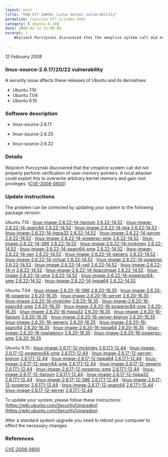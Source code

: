 ```yaml
---
layout: post
title: "USN-577-1&#58; Linux kernel vulnerability"
permalink: /usn/usn-577-1/index.html
category: [ ubuntu-6.10]
date: 2008-02-12 12:00:00
excerpt: |
    Wojciech Purczynski discovered that the vmsplice system call did not properly perform verification of user-memory pointers. A local attacker could exploit this to overwrite arbitrary kernel memory and gain root privileges. ([CVE-2008-0600](http://people.ubuntu.com/~ubuntu-security/cve/CVE-2008-0600)) 
    
--- 
```

 
 

*12 February 2008*

### linux-source-2.6.17/20/22 vulnerability

A security issue affects these releases of Ubuntu and its derivatives:

* Ubuntu 7.10
* Ubuntu 7.04
* Ubuntu 6.10

### Software description

* linux-source-2.6.17 

* linux-source-2.6.20 

* linux-source-2.6.22 

### Details

Wojciech Purczynski discovered that the vmsplice system call did not properly perform verification of user-memory pointers. A local attacker could exploit this to overwrite arbitrary kernel memory and gain root privileges. ([CVE-2008-0600](http://people.ubuntu.com/~ubuntu-security/cve/CVE-2008-0600)) 

### Update instructions

The problem can be corrected by updating your system to the following package version:

Ubuntu 7.10
 : [linux-image-2.6.22-14-itanium](https://launchpad.net/ubuntu/+source/linux-source-2.6.22) <span> [2.6.22-14.52](https://launchpad.net/ubuntu/+source/linux-source-2.6.22/2.6.22-14.52) </span> 
 : [linux-image-2.6.22-14-sparc64](https://launchpad.net/ubuntu/+source/linux-source-2.6.22) <span> [2.6.22-14.52](https://launchpad.net/ubuntu/+source/linux-source-2.6.22/2.6.22-14.52) </span> 
 : [linux-image-2.6.22-14-lpia](https://launchpad.net/ubuntu/+source/linux-source-2.6.22) <span> [2.6.22-14.52](https://launchpad.net/ubuntu/+source/linux-source-2.6.22/2.6.22-14.52) </span> 
 : [linux-image-2.6.22-14-hppa32](https://launchpad.net/ubuntu/+source/linux-source-2.6.22) <span> [2.6.22-14.52](https://launchpad.net/ubuntu/+source/linux-source-2.6.22/2.6.22-14.52) </span> 
 : [linux-image-2.6.22-14-server](https://launchpad.net/ubuntu/+source/linux-source-2.6.22) <span> [2.6.22-14.52](https://launchpad.net/ubuntu/+source/linux-source-2.6.22/2.6.22-14.52) </span> 
 : [linux-image-2.6.22-14-powerpc-smp](https://launchpad.net/ubuntu/+source/linux-source-2.6.22) <span> [2.6.22-14.52](https://launchpad.net/ubuntu/+source/linux-source-2.6.22/2.6.22-14.52) </span> 
 : [linux-image-2.6.22-14-386](https://launchpad.net/ubuntu/+source/linux-source-2.6.22) <span> [2.6.22-14.52](https://launchpad.net/ubuntu/+source/linux-source-2.6.22/2.6.22-14.52) </span> 
 : [linux-image-2.6.22-14-mckinley](https://launchpad.net/ubuntu/+source/linux-source-2.6.22) <span> [2.6.22-14.52](https://launchpad.net/ubuntu/+source/linux-source-2.6.22/2.6.22-14.52) </span> 
 : [linux-image-2.6.22-14-sparc64-smp](https://launchpad.net/ubuntu/+source/linux-source-2.6.22) <span> [2.6.22-14.52](https://launchpad.net/ubuntu/+source/linux-source-2.6.22/2.6.22-14.52) </span> 
 : [linux-image-2.6.22-14-xen](https://launchpad.net/ubuntu/+source/linux-source-2.6.22) <span> [2.6.22-14.52](https://launchpad.net/ubuntu/+source/linux-source-2.6.22/2.6.22-14.52) </span> 
 : [linux-image-2.6.22-14-generic](https://launchpad.net/ubuntu/+source/linux-source-2.6.22) <span> [2.6.22-14.52](https://launchpad.net/ubuntu/+source/linux-source-2.6.22/2.6.22-14.52) </span> 
 : [linux-image-2.6.22-14-virtual](https://launchpad.net/ubuntu/+source/linux-source-2.6.22) <span> [2.6.22-14.52](https://launchpad.net/ubuntu/+source/linux-source-2.6.22/2.6.22-14.52) </span> 
 : [linux-image-2.6.22-14-powerpc](https://launchpad.net/ubuntu/+source/linux-source-2.6.22) <span> [2.6.22-14.52](https://launchpad.net/ubuntu/+source/linux-source-2.6.22/2.6.22-14.52) </span> 
 : [linux-image-2.6.22-14-cell](https://launchpad.net/ubuntu/+source/linux-source-2.6.22) <span> [2.6.22-14.52](https://launchpad.net/ubuntu/+source/linux-source-2.6.22/2.6.22-14.52) </span> 
 : [linux-image-2.6.22-14-rt](https://launchpad.net/ubuntu/+source/linux-source-2.6.22) <span> [2.6.22-14.52](https://launchpad.net/ubuntu/+source/linux-source-2.6.22/2.6.22-14.52) </span> 
 : [linux-image-2.6.22-14-lpiacompat](https://launchpad.net/ubuntu/+source/linux-source-2.6.22) <span> [2.6.22-14.52](https://launchpad.net/ubuntu/+source/linux-source-2.6.22/2.6.22-14.52) </span> 
 : [linux-image-2.6.22-14-ume](https://launchpad.net/ubuntu/+source/linux-source-2.6.22) <span> [2.6.22-14.52](https://launchpad.net/ubuntu/+source/linux-source-2.6.22/2.6.22-14.52) </span> 
 : [linux-image-2.6.22-14-powerpc64-smp](https://launchpad.net/ubuntu/+source/linux-source-2.6.22) <span> [2.6.22-14.52](https://launchpad.net/ubuntu/+source/linux-source-2.6.22/2.6.22-14.52) </span> 
 : [linux-image-2.6.22-14-hppa64](https://launchpad.net/ubuntu/+source/linux-source-2.6.22) <span> [2.6.22-14.52](https://launchpad.net/ubuntu/+source/linux-source-2.6.22/2.6.22-14.52) </span> 

Ubuntu 7.04
 : [linux-image-2.6.20-16-386](https://launchpad.net/ubuntu/+source/linux-source-2.6.20) <span> [2.6.20-16.35](https://launchpad.net/ubuntu/+source/linux-source-2.6.20/2.6.20-16.35) </span> 
 : [linux-image-2.6.20-16-powerpc](https://launchpad.net/ubuntu/+source/linux-source-2.6.20) <span> [2.6.20-16.35](https://launchpad.net/ubuntu/+source/linux-source-2.6.20/2.6.20-16.35) </span> 
 : [linux-image-2.6.20-16-server](https://launchpad.net/ubuntu/+source/linux-source-2.6.20) <span> [2.6.20-16.35](https://launchpad.net/ubuntu/+source/linux-source-2.6.20/2.6.20-16.35) </span> 
 : [linux-image-2.6.20-16-mckinley](https://launchpad.net/ubuntu/+source/linux-source-2.6.20) <span> [2.6.20-16.35](https://launchpad.net/ubuntu/+source/linux-source-2.6.20/2.6.20-16.35) </span> 
 : [linux-image-2.6.20-16-sparc64-smp](https://launchpad.net/ubuntu/+source/linux-source-2.6.20) <span> [2.6.20-16.35](https://launchpad.net/ubuntu/+source/linux-source-2.6.20/2.6.20-16.35) </span> 
 : [linux-image-2.6.20-16-powerpc64-smp](https://launchpad.net/ubuntu/+source/linux-source-2.6.20) <span> [2.6.20-16.35](https://launchpad.net/ubuntu/+source/linux-source-2.6.20/2.6.20-16.35) </span> 
 : [linux-image-2.6.20-16-hppa32](https://launchpad.net/ubuntu/+source/linux-source-2.6.20) <span> [2.6.20-16.35](https://launchpad.net/ubuntu/+source/linux-source-2.6.20/2.6.20-16.35) </span> 
 : [linux-image-2.6.20-16-itanium](https://launchpad.net/ubuntu/+source/linux-source-2.6.20) <span> [2.6.20-16.35](https://launchpad.net/ubuntu/+source/linux-source-2.6.20/2.6.20-16.35) </span> 
 : [linux-image-2.6.20-16-server-bigiron](https://launchpad.net/ubuntu/+source/linux-source-2.6.20) <span> [2.6.20-16.35](https://launchpad.net/ubuntu/+source/linux-source-2.6.20/2.6.20-16.35) </span> 
 : [linux-image-2.6.20-16-generic](https://launchpad.net/ubuntu/+source/linux-source-2.6.20) <span> [2.6.20-16.35](https://launchpad.net/ubuntu/+source/linux-source-2.6.20/2.6.20-16.35) </span> 
 : [linux-image-2.6.20-16-sparc64](https://launchpad.net/ubuntu/+source/linux-source-2.6.20) <span> [2.6.20-16.35](https://launchpad.net/ubuntu/+source/linux-source-2.6.20/2.6.20-16.35) </span> 
 : [linux-image-2.6.20-16-hppa64](https://launchpad.net/ubuntu/+source/linux-source-2.6.20) <span> [2.6.20-16.35](https://launchpad.net/ubuntu/+source/linux-source-2.6.20/2.6.20-16.35) </span> 
 : [linux-image-2.6.20-16-lowlatency](https://launchpad.net/ubuntu/+source/linux-source-2.6.20) <span> [2.6.20-16.35](https://launchpad.net/ubuntu/+source/linux-source-2.6.20/2.6.20-16.35) </span> 
 : [linux-image-2.6.20-16-powerpc-smp](https://launchpad.net/ubuntu/+source/linux-source-2.6.20) <span> [2.6.20-16.35](https://launchpad.net/ubuntu/+source/linux-source-2.6.20/2.6.20-16.35) </span> 

Ubuntu 6.10
 : [linux-image-2.6.17-12-mckinley](https://launchpad.net/ubuntu/+source/linux-source-2.6.17) <span> [2.6.17.1-12.44](https://launchpad.net/ubuntu/+source/linux-source-2.6.17/2.6.17.1-12.44) </span> 
 : [linux-image-2.6.17-12-powerpc64-smp](https://launchpad.net/ubuntu/+source/linux-source-2.6.17) <span> [2.6.17.1-12.44](https://launchpad.net/ubuntu/+source/linux-source-2.6.17/2.6.17.1-12.44) </span> 
 : [linux-image-2.6.17-12-server-bigiron](https://launchpad.net/ubuntu/+source/linux-source-2.6.17) <span> [2.6.17.1-12.44](https://launchpad.net/ubuntu/+source/linux-source-2.6.17/2.6.17.1-12.44) </span> 
 : [linux-image-2.6.17-12-hppa64](https://launchpad.net/ubuntu/+source/linux-source-2.6.17) <span> [2.6.17.1-12.44](https://launchpad.net/ubuntu/+source/linux-source-2.6.17/2.6.17.1-12.44) </span> 
 : [linux-image-2.6.17-12-sparc64-smp](https://launchpad.net/ubuntu/+source/linux-source-2.6.17) <span> [2.6.17.1-12.44](https://launchpad.net/ubuntu/+source/linux-source-2.6.17/2.6.17.1-12.44) </span> 
 : [linux-image-2.6.17-12-generic](https://launchpad.net/ubuntu/+source/linux-source-2.6.17) <span> [2.6.17.1-12.44](https://launchpad.net/ubuntu/+source/linux-source-2.6.17/2.6.17.1-12.44) </span> 
 : [linux-image-2.6.17-12-powerpc-smp](https://launchpad.net/ubuntu/+source/linux-source-2.6.17) <span> [2.6.17.1-12.44](https://launchpad.net/ubuntu/+source/linux-source-2.6.17/2.6.17.1-12.44) </span> 
 : [linux-image-2.6.17-12-itanium](https://launchpad.net/ubuntu/+source/linux-source-2.6.17) <span> [2.6.17.1-12.44](https://launchpad.net/ubuntu/+source/linux-source-2.6.17/2.6.17.1-12.44) </span> 
 : [linux-image-2.6.17-12-hppa32](https://launchpad.net/ubuntu/+source/linux-source-2.6.17) <span> [2.6.17.1-12.44](https://launchpad.net/ubuntu/+source/linux-source-2.6.17/2.6.17.1-12.44) </span> 
 : [linux-image-2.6.17-12-386](https://launchpad.net/ubuntu/+source/linux-source-2.6.17) <span> [2.6.17.1-12.44](https://launchpad.net/ubuntu/+source/linux-source-2.6.17/2.6.17.1-12.44) </span> 
 : [linux-image-2.6.17-12-powerpc](https://launchpad.net/ubuntu/+source/linux-source-2.6.17) <span> [2.6.17.1-12.44](https://launchpad.net/ubuntu/+source/linux-source-2.6.17/2.6.17.1-12.44) </span> 
 : [linux-image-2.6.17-12-sparc64](https://launchpad.net/ubuntu/+source/linux-source-2.6.17) <span> [2.6.17.1-12.44](https://launchpad.net/ubuntu/+source/linux-source-2.6.17/2.6.17.1-12.44) </span> 
 : [linux-image-2.6.17-12-server](https://launchpad.net/ubuntu/+source/linux-source-2.6.17) <span> [2.6.17.1-12.44](https://launchpad.net/ubuntu/+source/linux-source-2.6.17/2.6.17.1-12.44) </span> 

To update your system, please follow these instructions: [https://wiki.ubuntu.com/Security/Upgrades](https://wiki.ubuntu.com/Security/Upgrades).

After a standard system upgrade you need to reboot your computer to effect the necessary changes. 

### References

 
 [CVE-2008-0600](http://people.ubuntu.com/~ubuntu-security/cve/CVE-2008-0600)
 

